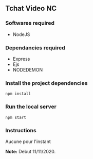 ## Tchat Video NC

### Softwares required
- NodeJS


### Dependancies required
- Express
- Ejs
- NODEDEMON

### Install the project dependencies
```
npm install
```

### Run the local server
```
npm start
```

### Instructions
Aucune pour l'instant 

**Note:** Debut 11/11/2020.
